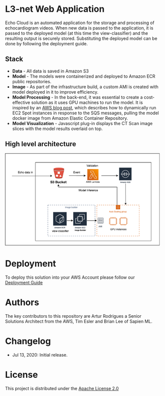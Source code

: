 # L3-net Web Application
Echo Cloud is an automated application for the storage and processing of echocardiogram videos. When new data is passed to the application, it is passed to the deployed model (at this time the view-classifier) and the resulting output is securely stored. Substituting the deployed model can be done by following the deployment guide.

## Stack

* **Data** - All data is saved in Amazon S3 
* **Model** - The models were containerized and deployed to Amazon ECR public repositories. 
* **Image** - As part of the infrastructure build, a custom AMI is created with model deployed in it to improve efficiency. 
* **Model Processing** - In the back-end, it was essential to create a cost-effective solution as it uses GPU machines to run the model. It is inspired by an [AWS blog post](https://aws.amazon.com/blogs/compute/running-cost-effective-queue-workers-with-amazon-sqs-and-amazon-ec2-spot-instances/), which describes how to dynamically run EC2 Spot instances in response to the SQS messages, pulling the model docker image from Amazon Elastic Container Repository.
* **Model Visualization** - Javascript plug-in displays the CT Scan image slices with the model results overlaid on top. 

## High level architecture

<img src="./images/Architecture.png"  width="800"/>

# Deployment
To deploy this solution into your AWS Account please follow our [Deployment Guide](./docs/deployment_guide.md)

# Authors
The key contributors to this repository are Artur Rodrigues a Senior Solutions Architect from the AWS, Tim Esler and Brian Lee of Sapien ML.

# Changelog
* Jul 13, 2020: Initial release.

# License
This project is distributed under the  [Apache License 2.0](https://github.com/UBC-CIC/vgh-covid-19-ct-model/blob/master/LICENSE) 

